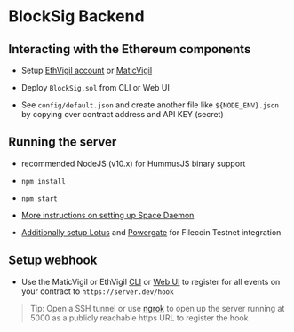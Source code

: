 # BlockSig Backend

## Interacting with the Ethereum components

- Setup [EthVigil account](https://EthVigil.com/docs) or [MaticVigil](https://MaticVigil.com/docs)

- Deploy `BlockSig.sol` from CLI or Web UI

- See `config/default.json` and create another file like `${NODE_ENV}.json` by copying over contract address and API KEY (secret)


## Running the server

- recommended NodeJS (v10.x) for HummusJS binary support

- `npm install`

- `npm start`

- [More instructions on setting up Space Daemon](https://docs.fleek.co/space-daemon/getting-started/)

- [Additionally setup Lotus](https://docs.filecoin.io/get-started/lotus/installation/) and [Powergate](https://docs.textile.io/powergate/testnet/) for Filecoin Testnet integration

## Setup webhook

- Use the MaticVigil or EthVigil [CLI](https://ethvigil.com/docs/cli_onboarding/#adding-integrations) or [Web UI](https://ethvigil.com/docs/web_onboarding/#adding-integrations) to register for all events on your contract to `https://server.dev/hook`


> Tip: Open a SSH tunnel or use [ngrok](https://ngrok.io/) to open up the server running at 5000 as a publicly reachable https URL to register the hook
